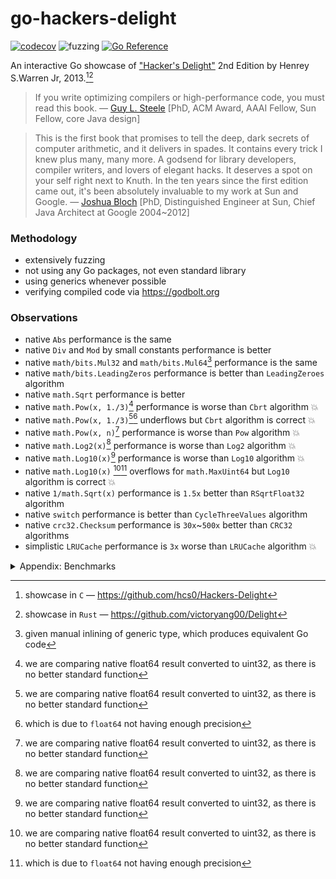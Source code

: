 # go-hackers-delight

[![codecov](https://codecov.io/gh/nikolaydubina/go-hackers-delight/graph/badge.svg?token=660JQtUmiO)](https://codecov.io/gh/nikolaydubina/go-hackers-delight)
![fuzzing](https://img.shields.io/badge/fuzzing-active-brightgreen)
[![Go Reference](https://pkg.go.dev/badge/github.com/nikolaydubina/go-hackers-delight.svg)](https://pkg.go.dev/github.com/nikolaydubina/go-hackers-delight)


An interactive Go showcase of ["Hacker's Delight"](https://en.wikipedia.org/wiki/Hacker%27s_Delight) 2nd Edition by Henrey S.Warren Jr, 2013.[^1][^2]

> If you write optimizing compilers or high-performance code, you must read this book.
> — [Guy L. Steele](https://en.wikipedia.org/wiki/Guy_L._Steele_Jr.) [PhD, ACM Award, AAAI Fellow, Sun Fellow, core Java design]

> This is the first book that promises to tell the deep, dark secrets of computer arithmetic, and it delivers in spades. It contains every trick I knew plus many, many more.
> A godsend for library developers, compiler writers, and lovers of elegant hacks.
> It deserves a spot on your self right next to Knuth.
> In the ten years since the first edition came out, it's been absolutely invaluable to my work at Sun and Google.
> — [Joshua Bloch](https://en.wikipedia.org/wiki/Joshua_Bloch) [PhD, Distinguished Engineer at Sun, Chief Java Architect at Google 2004~2012]

### Methodology

* extensively fuzzing
* not using any Go packages, not even standard library
* using generics whenever possible
* verifying compiled code via https://godbolt.org

### Observations

* native `Abs` performance is the same
* native `Div` and `Mod` by small constants performance is better
* native `math/bits.Mul32` and `math/bits.Mul64`[^3] performance is the same
* native `math/bits.LeadingZeros` performance is better than `LeadingZeroes` algorithm
* native `math.Sqrt` performance is better
* native `math.Pow(x, 1./3)`[^4] performance is worse than `Cbrt` algorithm 💥
* native `math.Pow(x, 1./3)`[^4][^5] underflows but `Cbrt` algorithm is correct 💥
* native `math.Pow(x, n)`[^4] performance is worse than `Pow` algorithm 💥
* native `math.Log2(x)`[^4] performance is worse than `Log2` algorithm 💥
* native `math.Log10(x)`[^4] performance is worse than `Log10` algorithm 💥
* native `math.Log10(x)` [^4][^5] overflows for `math.MaxUint64` but `Log10` algorithm is correct 💥
* native `1/math.Sqrt(x)` performance is `1.5x` better than `RSqrtFloat32` algorithm
* native `switch` performance is better than `CycleThreeValues` algorithm
* native `crc32.Checksum` performance is `30x`~`500x` better than `CRC32` algorithms
* simplistic `LRUCache` performance is `3x` worse than `LRUCache` algorithm 💥 

<details><summary>Appendix: Benchmarks</summary>

```bash
$ go test -bench .
goos: darwin
goarch: arm64
pkg: github.com/nikolaydubina/go-hackers-delight
BenchmarkNoop/---------------------------------16         	1000000000	         0.0000001 ns/op
BenchmarkAbs/basic-16                                     	1000000000	         0.9826 ns/op
BenchmarkAbs/Abs-16                                       	1000000000	         0.9647 ns/op
BenchmarkAbs/Abs2-16                                      	1000000000	         0.9943 ns/op
BenchmarkAbs/Abs3-16                                      	1000000000	         0.9819 ns/op
BenchmarkAbs/Abs4-16                                      	1000000000	         1.003 ns/op
BenchmarkAbs/AbsFastMul-16                                	1000000000	         0.9598 ns/op
BenchmarkAvg/basic-16                                     	973716225	         2.045 ns/op
BenchmarkAvg/AvgFloor-16                                  	602586224	         2.050 ns/op
BenchmarkAvg/AvgCeil-16                                   	582029594	         2.054 ns/op
BenchmarkCycleThree/basic-16                              	767160418	         1.560 ns/op
BenchmarkCycleThree/CycleThreeValues-16                   	438818894	         2.729 ns/op
BenchmarkLeadingZeros/uint32/basic-16                     	1000000000	         0.9419 ns/op
BenchmarkLeadingZeros/uint32/LeadingZerosUint32-16        	1000000000	         1.124 ns/op
BenchmarkLeadingZeros/uint64/basic-16                     	1000000000	         0.9230 ns/op
BenchmarkLeadingZeros/uint64/LeadingZerosUint64-16        	898095195	         1.336 ns/op
BenchmarkCompress/Compress-16                             	100000000	        10.60 ns/op
BenchmarkCompress/Compress2-16                            	55584826	        21.52 ns/op
BenchmarkLRU/basic-16                                     	246358870	         4.870 ns/op
BenchmarkLRU/LRUCache-16                                  	960896830	         1.239 ns/op
BenchmarkMul/uint32/basic-16                              	593555838	         1.892 ns/op
BenchmarkMul/uint32/MultiplyHighOrder32-16                	951445552	         2.046 ns/op
BenchmarkMul/uint64/basic-16                              	977065424	         1.220 ns/op
BenchmarkMul/uint64/MultiplyHighOrder64-16                	675693746	         2.042 ns/op
BenchmarkDivMod/DivMod/3/basic-16                         	1000000000	         0.8500 ns/op
BenchmarkDivMod/DivMod/3/DivMod3Signed-16                 	605588445	         1.970 ns/op
BenchmarkDivMod/DivMod/3/DivMod3Signed2-16                	1000000000	         1.078 ns/op
BenchmarkDivMod/DivMod/7/basic-16                         	1000000000	         0.8311 ns/op
BenchmarkDivMod/DivMod/7/DivMod7Signed-16                 	582087586	         2.105 ns/op
BenchmarkDivMod/Div/3/basic-16                            	1000000000	         0.8325 ns/op
BenchmarkDivMod/Div/3/Div3Signed-16                       	793883130	         1.509 ns/op
BenchmarkDivMod/Div/3/Div3ShiftSigned-16                  	907116610	         1.320 ns/op
BenchmarkDivMod/Div/7/basic-16                            	1000000000	         0.8344 ns/op
BenchmarkDivMod/Div/7/Div7Signed-16                       	755509315	         1.590 ns/op
BenchmarkDivMod/Div/7/Div7ShiftSigned-16                  	841563656	         1.424 ns/op
BenchmarkDivMod/Mod/3/basic-16                            	1000000000	         0.8309 ns/op
BenchmarkDivMod/Mod/3/Mod3Signed-16                       	812136249	         1.466 ns/op
BenchmarkDivMod/Mod/3/Mod3Signed2-16                      	1000000000	         0.8410 ns/op
BenchmarkDivMod/Mod/7/basic-16                            	1000000000	         0.8332 ns/op
BenchmarkDivMod/Mod/7/Mod7Signed-16                       	766677633	         1.564 ns/op
BenchmarkDivMod/Mod/7/Mod7Signed2-16                      	1000000000	         1.095 ns/op
BenchmarkDivMod/Mod/10/basic-16                           	1000000000	         0.8318 ns/op
BenchmarkDivMod/Mod/10/Mod10Signed-16                     	868932930	         1.441 ns/op
BenchmarkDivMod/DivExact/7/basic-16                       	1000000000	         0.9247 ns/op
BenchmarkDivMod/DivExact/7/DivExact7-16                   	1000000000	         0.9238 ns/op
BenchmarkDivMod/DivExact/7/Div7Signed-16                  	718667949	         1.668 ns/op
BenchmarkDivMod/DivExact/7/Div7ShiftSigned-16             	802988229	         1.490 ns/op
BenchmarkCbrt/basic-16                                    	47340079	        26.01 ns/op
BenchmarkCbrt/Cbrt-16                                     	85196262	        14.55 ns/op
BenchmarkPow/basic-16                                     	24005180	        48.25 ns/op
BenchmarkPow/Pow-16                                       	65121390	        19.08 ns/op
BenchmarkLog/uint32/2/basic-16                            	99810775	        12.06 ns/op
BenchmarkLog/uint32/2/Log2-16                             	984283590	         1.223 ns/op
BenchmarkLog/uint32/10/basic-16                           	140540709	         8.516 ns/op
BenchmarkLog/uint32/10/Log10-16                           	539441811	         2.220 ns/op
BenchmarkLog/uint64/2/basic-16                            	100000000	        11.73 ns/op
BenchmarkLog/uint64/2/Log2-16                             	839779903	         1.419 ns/op
BenchmarkLog/uint64/10/basic-16                           	142679388	         8.419 ns/op
BenchmarkLog/uint64/10/Log10-16                           	538269764	         2.228 ns/op
BenchmarkSqrt/basic-16                                    	1000000000	         1.019 ns/op
BenchmarkSqrt/SqrtNewton-16                               	188142513	         6.538 ns/op
BenchmarkSqrt/SqrtBinarySearch-16                         	74752382	        15.71 ns/op
BenchmarkSqrt/SqrtShiftAndSubtract-16                     	136426688	         8.834 ns/op
BenchmarkCRC32/basic-16                                   	220094371	         5.395 ns/op
BenchmarkCRC32/CRC32Basic-16                              	  448540	      2510 ns/op
BenchmarkCRC32/CRC32TableLookup-16                        	 8108901	       147.5 ns/op
BenchmarkRSqrtFloat32/basic-16                            	1000000000	         0.9354 ns/op
BenchmarkRSqrtFloat32/RSqrtFloat32-16                     	828149971	         1.448 ns/op
PASS
ok  	github.com/nikolaydubina/go-hackers-delight	91.183s
```
</details>

[^1]: showcase in `C` — https://github.com/hcs0/Hackers-Delight
[^2]: showcase in `Rust` — https://github.com/victoryang00/Delight
[^3]: given manual inlining of generic type, which produces equivalent Go code
[^4]: we are comparing native float64 result converted to uint32, as there is no better standard function
[^5]: which is due to `float64` not having enough precision
